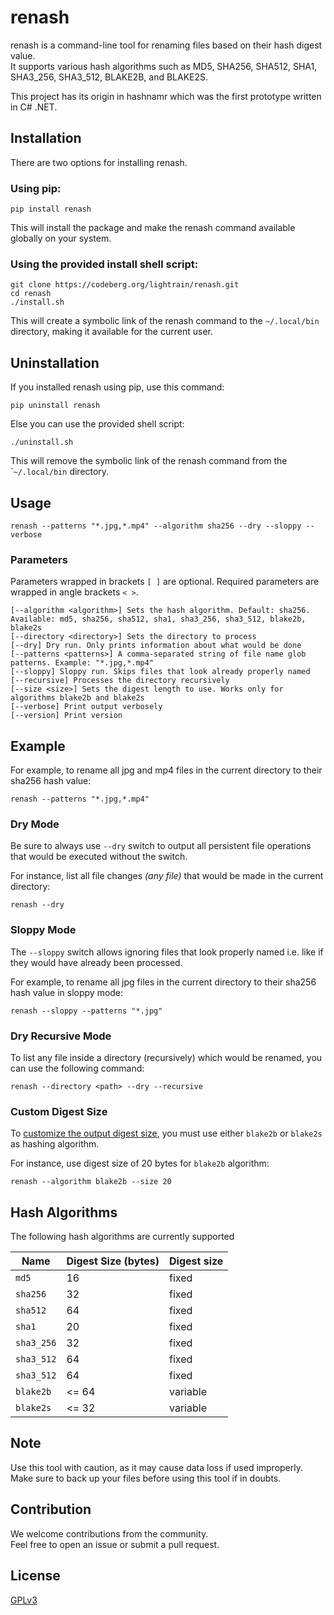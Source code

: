 # renash

renash is a command-line tool for renaming files based on their hash digest value.  
It supports various hash algorithms such as MD5, SHA256, SHA512, SHA1, SHA3_256, SHA3_512, BLAKE2B, and BLAKE2S.

This project has its origin in hashnamr which was the first prototype written in C# .NET.

## Installation

There are two options for installing renash.

### Using pip:

```shell
pip install renash
```

This will install the package and make the renash command available globally on your system.

### Using the provided install shell script:

```shell
git clone https://codeberg.org/lightrain/renash.git
cd renash
./install.sh
```

This will create a symbolic link of the renash command to the `~/.local/bin` directory,
making it available for the current user.

## Uninstallation

If you installed renash using pip, use this command:

```shell
pip uninstall renash
```

Else you can use the provided shell script:

```shell
./uninstall.sh
```

This will remove the symbolic link of the renash command from the \``~/.local/bin` directory.

## Usage

```shell
renash --patterns "*.jpg,*.mp4" --algorithm sha256 --dry --sloppy --verbose
```

### Parameters

Parameters wrapped in brackets `[ ]` are optional. Required parameters are wrapped in angle brackets `< >`.

```
[--algorithm <algorithm>] Sets the hash algorithm. Default: sha256. Available: md5, sha256, sha512, sha1, sha3_256, sha3_512, blake2b, blake2s
[--directory <directory>] Sets the directory to process
[--dry] Dry run. Only prints information about what would be done
[--patterns <patterns>] A comma-separated string of file name glob patterns. Example: "*.jpg,*.mp4"
[--sloppy] Sloppy run. Skips files that look already properly named
[--recursive] Processes the directory recursively
[--size <size>] Sets the digest length to use. Works only for algorithms blake2b and blake2s
[--verbose] Print output verbosely
[--version] Print version
```

## Example

For example, to rename all jpg and mp4 files in the current directory to their sha256 hash value:

```shell
renash --patterns "*.jpg,*.mp4"
```

### Dry Mode

Be sure to always use `--dry` switch to output all persistent file operations that would be executed without the switch.

For instance, list all file changes _(any file)_ that would be made in the current directory:

```shell
renash --dry
```

### Sloppy Mode

The `--sloppy` switch allows ignoring files that look properly named i.e. like if they would have already been processed.

For example, to rename all jpg files in the current directory to their sha256 hash value in sloppy mode:

```shell
renash --sloppy --patterns "*.jpg"
```


### Dry Recursive Mode

To list any file inside a directory (recursively) which would be renamed, you can use the following command:

```shell
renash --directory <path> --dry --recursive
```


### Custom Digest Size

To [customize the output digest size](#hash-algorithms), you must use either `blake2b` or `blake2s` as hashing algorithm.

For instance, use digest size of 20 bytes for `blake2b` algorithm:

```shell
renash --algorithm blake2b --size 20
```

## Hash Algorithms

The following hash algorithms are currently supported

| Name       | Digest Size (bytes) | Digest size |
|------------|---------------------|-------------|
| `md5`      | 16                  | fixed       |
| `sha256`   | 32                  | fixed       |
| `sha512`   | 64                  | fixed       |
| `sha1`     | 20                  | fixed       |
| `sha3_256` | 32                  | fixed       |
| `sha3_512` | 64                  | fixed       |
| `sha3_512` | 64                  | fixed       |
| `blake2b`  | <= 64               | variable    |
| `blake2s`  | <= 32               | variable    |

## Note

Use this tool with caution, as it may cause data loss if used improperly.  
Make sure to back up your files before using this tool if in doubts.

## Contribution

We welcome contributions from the community.  
Feel free to open an issue or submit a pull request.

## License

[GPLv3](https://codeberg.org/lightrain/renash/src/branch/master/LICENSE)